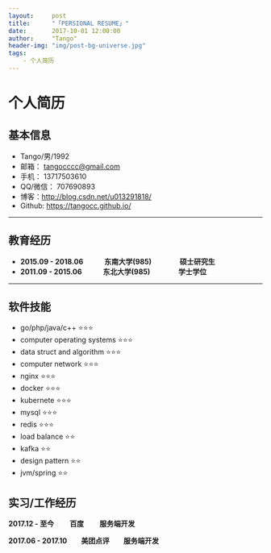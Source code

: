 ```yaml
---
layout:     post
title:      "「PERSIONAL RESUME」"
date:       2017-10-01 12:00:00
author:     "Tango"
header-img: "img/post-bg-universe.jpg"
tags:
    - 个人简历
---
```

# 个人简历

## 基本信息

- Tango/男/1992
- 邮箱： tangocccc@gmail.com
- 手机： 13717503610
- QQ/微信：   707690893
- 博客：http://blog.csdn.net/u013291818/ 
- Github: https://tangocc.github.io/

-------------------
## 教育经历

- **2015.09 - 2018.06　　　东南大学(985)　　　　硕士研究生**  
- **2011.09 - 2015.06　　　东北大学(985)　　　　学士学位**  　　　　　　　　　

-------------------

## 软件技能

- go/php/java/c++ ⭐️⭐️⭐️
- computer operating systems ⭐️⭐️⭐️
- data struct and algorithm   ⭐️⭐️⭐️
- computer network ⭐️⭐️⭐️
- nginx			⭐️⭐️⭐️
- docker        ⭐️⭐️⭐️
- kubernete     ⭐️⭐️⭐️
- mysql         ⭐️⭐️⭐️
- redis         ⭐️⭐️⭐️
- load balance ⭐️⭐️
- kafka ⭐️⭐️
- design pattern ⭐️⭐️
- jvm/spring ⭐️⭐️





## 实习/工作经历

**2017.12 - 至今　　 百度　　   服务端开发**

**2017.06 - 2017.10　　美团点评　　服务端开发**
